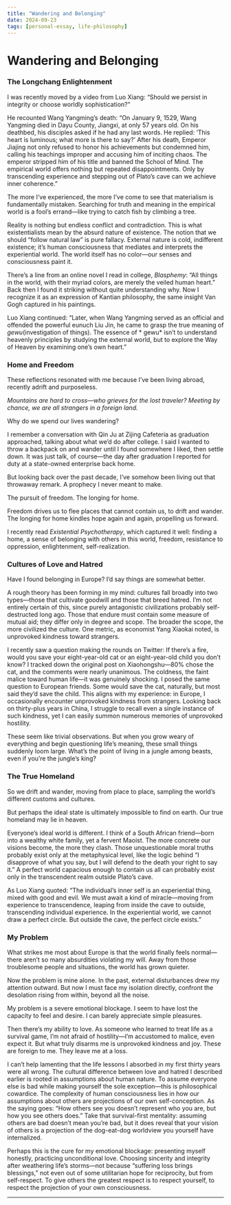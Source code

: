 ```yaml
---
title: "Wandering and Belonging"
date: 2024-09-23
tags: [personal-essay, life-philosophy]
---
```


# Wandering and Belonging


### **The Longchang Enlightenment**

I was recently moved by a video from Luo Xiang: “Should we persist in integrity or choose worldly sophistication?”

He recounted Wang Yangming’s death: “On January 9, 1529, Wang Yangming died in Dayu County, Jiangxi, at only 57 years old. On his deathbed, his disciples asked if he had any last words. He replied: ‘This heart is luminous; what more is there to say?’ After his death, Emperor Jiajing not only refused to honor his achievements but condemned him, calling his teachings improper and accusing him of inciting chaos. The emperor stripped him of his title and banned the School of Mind. The empirical world offers nothing but repeated disappointments. Only by transcending experience and stepping out of Plato’s cave can we achieve inner coherence.”

The more I’ve experienced, the more I’ve come to see that materialism is fundamentally mistaken. Searching for truth and meaning in the empirical world is a fool’s errand—like trying to catch fish by climbing a tree.

Reality is nothing but endless conflict and contradiction. This is what existentialists mean by the absurd nature of existence. The notion that we should “follow natural law” is pure fallacy. External nature is cold, indifferent existence; it’s human consciousness that mediates and interprets the experiential world. The world itself has no color—our senses and consciousness paint it.

There’s a line from an online novel I read in college, *Blasphemy*: “All things in the world, with their myriad colors, are merely the veiled human heart.” Back then I found it striking without quite understanding why. Now I recognize it as an expression of Kantian philosophy, the same insight Van Gogh captured in his paintings.

Luo Xiang continued: “Later, when Wang Yangming served as an official and offended the powerful eunuch Liu Jin, he came to grasp the true meaning of *gewu*(investigation of things). The essence of * gewu* isn’t to understand heavenly principles by studying the external world, but to explore the Way of Heaven by examining one’s own heart.”
### **Home and Freedom**

These reflections resonated with me because I’ve been living abroad, recently adrift and purposeless.

*Mountains are hard to cross—who grieves for the lost traveler? Meeting by chance, we are all strangers in a foreign land.*

Why do we spend our lives wandering?

I remember a conversation with Qin Ju at Zijing Cafeteria as graduation approached, talking about what we’d do after college. I said I wanted to throw a backpack on and wander until I found somewhere I liked, then settle down. It was just talk, of course—the day after graduation I reported for duty at a state-owned enterprise back home.

But looking back over the past decade, I’ve somehow been living out that throwaway remark. A prophecy I never meant to make.

The pursuit of freedom. The longing for home.

Freedom drives us to flee places that cannot contain us, to drift and wander. The longing for home kindles hope again and again, propelling us forward.

I recently read *Existential Psychotherapy*, which captured it well: finding a home, a sense of belonging with others in this world, freedom, resistance to oppression, enlightenment, self-realization.
### **Cultures of Love and Hatred**

Have I found belonging in Europe? I’d say things are somewhat better.

A rough theory has been forming in my mind: cultures fall broadly into two types—those that cultivate goodwill and those that breed hatred. I’m not entirely certain of this, since purely antagonistic civilizations probably self-destructed long ago. Those that endure must contain some measure of mutual aid; they differ only in degree and scope. The broader the scope, the more civilized the culture. One metric, as economist Yang Xiaokai noted, is unprovoked kindness toward strangers.

I recently saw a question making the rounds on Twitter: If there’s a fire, would you save your eight-year-old cat or an eight-year-old child you don’t know? I tracked down the original post on Xiaohongshu—80% chose the cat, and the comments were nearly unanimous. The coldness, the faint malice toward human life—it was genuinely shocking. I posed the same question to European friends. Some would save the cat, naturally, but most said they’d save the child. This aligns with my experience: in Europe, I occasionally encounter unprovoked kindness from strangers. Looking back on thirty-plus years in China, I struggle to recall even a single instance of such kindness, yet I can easily summon numerous memories of unprovoked hostility.

These seem like trivial observations. But when you grow weary of everything and begin questioning life’s meaning, these small things suddenly loom large. What’s the point of living in a jungle among beasts, even if you’re the jungle’s king?
### **The True Homeland**

So we drift and wander, moving from place to place, sampling the world’s different customs and cultures.

But perhaps the ideal state is ultimately impossible to find on earth. Our true homeland may lie in heaven.

Everyone’s ideal world is different. I think of a South African friend—born into a wealthy white family, yet a fervent Maoist. The more concrete our visions become, the more they clash. Those unquestionable moral truths probably exist only at the metaphysical level, like the logic behind “I disapprove of what you say, but I will defend to the death your right to say it.” A perfect world capacious enough to contain us all can probably exist only in the transcendent realm outside Plato’s cave.

As Luo Xiang quoted: “The individual’s inner self is an experiential thing, mixed with good and evil. We must await a kind of miracle—moving from experience to transcendence, leaping from inside the cave to outside, transcending individual experience. In the experiential world, we cannot draw a perfect circle. But outside the cave, the perfect circle exists.”
### **My Problem**

What strikes me most about Europe is that the world finally feels normal—there aren’t so many absurdities violating my will. Away from those troublesome people and situations, the world has grown quieter.

Now the problem is mine alone. In the past, external disturbances drew my attention outward. But now I must face my isolation directly, confront the desolation rising from within, beyond all the noise.

My problem is a severe emotional blockage. I seem to have lost the capacity to feel and desire. I can barely appreciate simple pleasures.

Then there’s my ability to love. As someone who learned to treat life as a survival game, I’m not afraid of hostility—I’m accustomed to malice, even expect it. But what truly disarms me is unprovoked kindness and joy. These are foreign to me. They leave me at a loss.

I can’t help lamenting that the life lessons I absorbed in my first thirty years were all wrong. The cultural difference between love and hatred I described earlier is rooted in assumptions about human nature. To assume everyone else is bad while making yourself the sole exception—this is philosophical cowardice. The complexity of human consciousness lies in how our assumptions about others are projections of our own self-conception. As the saying goes: “How others see you doesn’t represent who you are, but how you see others does.” Take that survival-first mentality: assuming others are bad doesn’t mean you’re bad, but it does reveal that your vision of others is a projection of the dog-eat-dog worldview you yourself have internalized.

Perhaps this is the cure for my emotional blockage: presenting myself honestly, practicing unconditional love. Choosing sincerity and integrity after weathering life’s storms—not because “suffering loss brings blessings,” not even out of some utilitarian hope for reciprocity, but from self-respect. To give others the greatest respect is to respect yourself, to respect the projection of your own consciousness.

---
